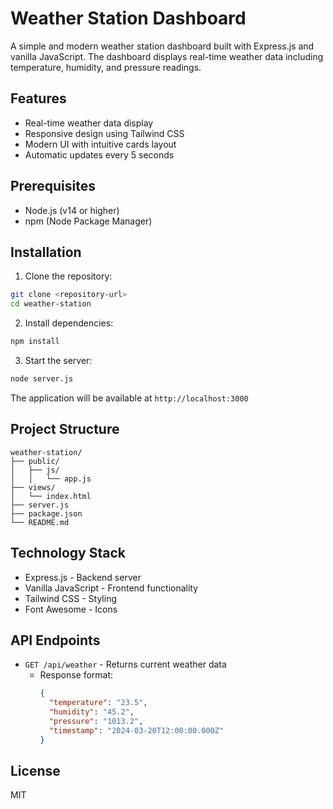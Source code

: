 # Weather Station Dashboard

A simple and modern weather station dashboard built with Express.js and vanilla JavaScript. The dashboard displays real-time weather data including temperature, humidity, and pressure readings.

## Features

- Real-time weather data display
- Responsive design using Tailwind CSS
- Modern UI with intuitive cards layout
- Automatic updates every 5 seconds

## Prerequisites

- Node.js (v14 or higher)
- npm (Node Package Manager)

## Installation

1. Clone the repository:

```bash
git clone <repository-url>
cd weather-station
```

2. Install dependencies:

```bash
npm install
```

3. Start the server:

```bash
node server.js
```

The application will be available at `http://localhost:3000`

## Project Structure

```
weather-station/
├── public/
│   ├── js/
│   │   └── app.js
├── views/
│   └── index.html
├── server.js
├── package.json
└── README.md
```

## Technology Stack

- Express.js - Backend server
- Vanilla JavaScript - Frontend functionality
- Tailwind CSS - Styling
- Font Awesome - Icons

## API Endpoints

- `GET /api/weather` - Returns current weather data
  - Response format:
    ```json
    {
      "temperature": "23.5",
      "humidity": "45.2",
      "pressure": "1013.2",
      "timestamp": "2024-03-20T12:00:00.000Z"
    }
    ```

## License

MIT
